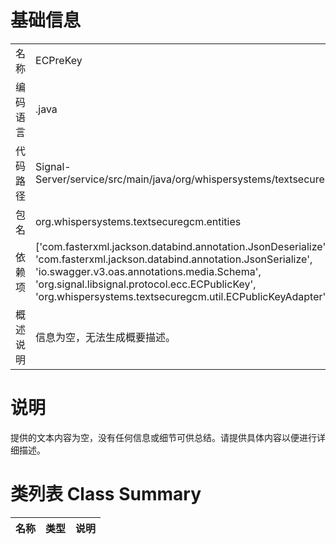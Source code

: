 # 基础信息

|      |      |
|------|------|
| 名称 | ECPreKey |
| 编码语言 | .java |
| 代码路径 | Signal-Server/service/src/main/java/org/whispersystems/textsecuregcm/entities/ECPreKey.java |
| 包名 | org.whispersystems.textsecuregcm.entities |
| 依赖项 | ['com.fasterxml.jackson.databind.annotation.JsonDeserialize', 'com.fasterxml.jackson.databind.annotation.JsonSerialize', 'io.swagger.v3.oas.annotations.media.Schema', 'org.signal.libsignal.protocol.ecc.ECPublicKey', 'org.whispersystems.textsecuregcm.util.ECPublicKeyAdapter'] |
| 概述说明 | 信息为空，无法生成概要描述。 |

# 说明

提供的文本内容为空，没有任何信息或细节可供总结。请提供具体内容以便进行详细描述。

# 类列表 Class Summary

| 名称   | 类型  | 说明 |
|-------|------|-------------|




